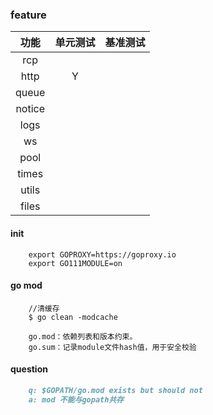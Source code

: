 ### feature
| 功能    |  单元测试 | 基准测试  |
| :-----:| :----:   | :----:  |
| rcp    |          |         |
| http   |    Y     |         |
| queue  |          |         |
| notice |          |         |
| logs   |          |         |
| ws     |          |         |
| pool   |          |         |
| times  |          |         |
| utils  |          |         |
| files  |          |         |


#### init
````shell
    export GOPROXY=https://goproxy.io
    export GO111MODULE=on
````

#### go mod
````shell
    //清缓存
    $ go clean -modcache

    go.mod：依赖列表和版本约束。
    go.sum：记录module文件hash值，用于安全校验
````

#### question
````md
    q: $GOPATH/go.mod exists but should not
    a: mod 不能与gopath共存
````